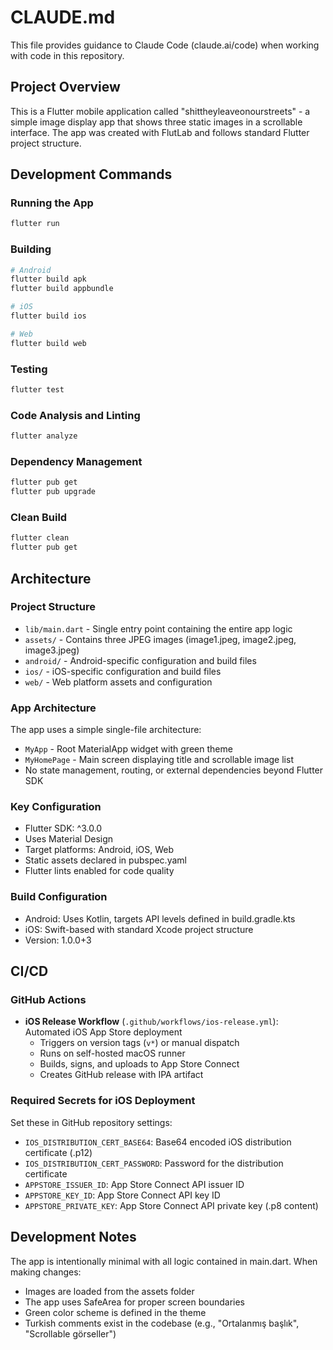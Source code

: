 # CLAUDE.md

This file provides guidance to Claude Code (claude.ai/code) when working with code in this repository.

## Project Overview

This is a Flutter mobile application called "shittheyleaveonourstreets" - a simple image display app that shows three static images in a scrollable interface. The app was created with FlutLab and follows standard Flutter project structure.

## Development Commands

### Running the App
```bash
flutter run
```

### Building
```bash
# Android
flutter build apk
flutter build appbundle

# iOS
flutter build ios

# Web
flutter build web
```

### Testing
```bash
flutter test
```

### Code Analysis and Linting
```bash
flutter analyze
```

### Dependency Management
```bash
flutter pub get
flutter pub upgrade
```

### Clean Build
```bash
flutter clean
flutter pub get
```

## Architecture

### Project Structure
- `lib/main.dart` - Single entry point containing the entire app logic
- `assets/` - Contains three JPEG images (image1.jpeg, image2.jpeg, image3.jpeg)
- `android/` - Android-specific configuration and build files
- `ios/` - iOS-specific configuration and build files
- `web/` - Web platform assets and configuration

### App Architecture
The app uses a simple single-file architecture:
- `MyApp` - Root MaterialApp widget with green theme
- `MyHomePage` - Main screen displaying title and scrollable image list
- No state management, routing, or external dependencies beyond Flutter SDK

### Key Configuration
- Flutter SDK: ^3.0.0
- Uses Material Design
- Target platforms: Android, iOS, Web
- Static assets declared in pubspec.yaml
- Flutter lints enabled for code quality

### Build Configuration
- Android: Uses Kotlin, targets API levels defined in build.gradle.kts
- iOS: Swift-based with standard Xcode project structure
- Version: 1.0.0+3

## CI/CD

### GitHub Actions
- **iOS Release Workflow** (`.github/workflows/ios-release.yml`): Automated iOS App Store deployment
  - Triggers on version tags (`v*`) or manual dispatch
  - Runs on self-hosted macOS runner
  - Builds, signs, and uploads to App Store Connect
  - Creates GitHub release with IPA artifact

### Required Secrets for iOS Deployment
Set these in GitHub repository settings:
- `IOS_DISTRIBUTION_CERT_BASE64`: Base64 encoded iOS distribution certificate (.p12)
- `IOS_DISTRIBUTION_CERT_PASSWORD`: Password for the distribution certificate
- `APPSTORE_ISSUER_ID`: App Store Connect API issuer ID
- `APPSTORE_KEY_ID`: App Store Connect API key ID  
- `APPSTORE_PRIVATE_KEY`: App Store Connect API private key (.p8 content)

## Development Notes

The app is intentionally minimal with all logic contained in main.dart. When making changes:
- Images are loaded from the assets folder
- The app uses SafeArea for proper screen boundaries
- Green color scheme is defined in the theme
- Turkish comments exist in the codebase (e.g., "Ortalanmış başlık", "Scrollable görseller")